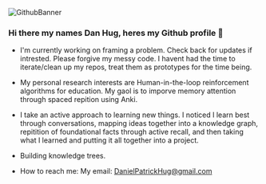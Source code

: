 ![GithubBanner](https://user-images.githubusercontent.com/38571110/111854986-9c458200-88f8-11eb-8bde-e0aea798fe69.jpeg)

### Hi there my names Dan Hug, heres my Github profile 👋

- I'm currently working on framing a problem. Check back for updates if intrested. Please forgive my messy code. I havent had the time to iterate/clean up my repos, treat them as prototypes for the time being. 
- My personal research interests are Human-in-the-loop reinforcement algorithms for education. My gaol is to imporve memory attention through spaced repition using Anki. 
- I take an active approach to learning new things. I noticed I learn best through conversations, mapping ideas together into a knowledge graph, repitition of foundational facts through active recall, and then taking what I learned and putting it all together into a project. 
- Building knowledge trees.

- How to reach me: My email: DanielPatrickHug@gmail.com

